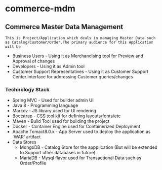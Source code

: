 # commerce-mdm
## Commerce Master Data Management
  	This is Project/Application which deals in managing Master Data such as Catalog/Customer/Order.The primary audience for this Application will be 
  - Business Users - Using it as Merchandising tool for Preview and Approval of changes
  - Developers - Using it as Admin tool 
  - Customer Support Representatives - Using it as Customer Support Center interface for addressing Customer queries/changes
 ### Technology Stack
 - Spring MVC - Used for builder admin UI 
 - Java 8 - Programming language 
 - Markov - JS library used for UI rendering 
 - Bootstrap - CSS tool kit for defining layouts/fonts/etc
 - Maven - Build Tool used for building the project 
 - Docker - Container Engine used for Containerized Deployment
 - Apache Tomact8.0.x - App Server used to deploy the application as 'WAR' artifact
 - Data Stores
 	- MongoDB - Catalog Store for the appplication (But will be extended to Support other databases in future)
	- MariaDB - Mysql flavor used for Transactional Data such as Order/Profile
	
 
  
